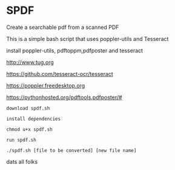 # SPDF
 Create a searchable pdf from a scanned PDF

This is a simple bash script that uses poppler-utils and Tesseract

install poppler-utils, pdftoppm,pdfposter and tesseract

http://www.tug.org

https://github.com/tesseract-ocr/tesseract

https://poppler.freedesktop.org

https://pythonhosted.org/pdftools.pdfposter/#


	download spdf.sh

	install dependencies

	chmod u+x spdf.sh

	run spdf.sh

	./spdf.sh [file to be converted] [new file name]


dats all folks